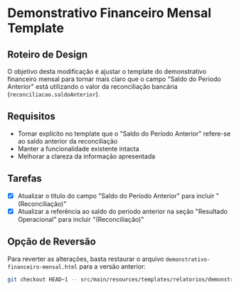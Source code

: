 # Demonstrativo Financeiro Mensal Template

## Roteiro de Design
O objetivo desta modificação é ajustar o template do demonstrativo financeiro mensal para tornar mais claro que o campo "Saldo do Período Anterior" está utilizando o valor da reconciliação bancária (`reconciliacao.saldoAnterior`).

## Requisitos
- Tornar explícito no template que o "Saldo do Período Anterior" refere-se ao saldo anterior da reconciliação
- Manter a funcionalidade existente intacta
- Melhorar a clareza da informação apresentada

## Tarefas
- [x] Atualizar o título do campo "Saldo do Período Anterior" para incluir "(Reconciliação)"
- [x] Atualizar a referência ao saldo do período anterior na seção "Resultado Operacional" para incluir "(Reconciliação)"

## Opção de Reversão
Para reverter as alterações, basta restaurar o arquivo `demonstrativo-financeiro-mensal.html` para a versão anterior:

```bash
git checkout HEAD~1 -- src/main/resources/templates/relatorios/demonstrativo-financeiro-mensal.html
```